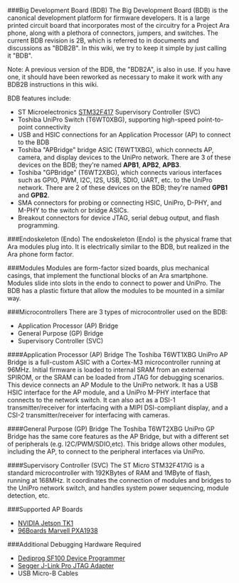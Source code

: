###Big Development Board (BDB)
The Big Development Board (BDB) is the canonical development platform
for firmware developers. It is a large printed circuit board that incorporates 
most of the circuitry for a Project Ara phone, along with a plethora of connectors, 
jumpers, and switches. The current BDB revision is 2B, which is referred to 
in documents and discussions as "BDB2B". In this wiki, we try to keep it simple 
by just calling it "BDB". 

Note: A previous version of the BDB, the "BDB2A", is also in use. If you have one, it should have been reworked as necessary to make it work with any BDB2B instructions in this wiki. 

BDB features include:
* ST Microelectronics [STM32F417](http://www.st.com/web/en/catalog/mmc/FM141/SC1169/SS1577/LN11) Supervisory Controller (SVC)
* Toshiba UniPro Switch (T6WT0XBG), supporting high-speed point-to-point connectivity
* USB and HSIC connections for an Application Processor (AP) to connect to the BDB
* Toshiba "APBridge" bridge ASIC (T6WT1XBG), which connects AP, camera, and display devices to the UniPro network. There are 3 of these devices on the BDB; they're named **APB1**, **APB2**, **APB3**.
* Toshiba "GPBridge" (T6WT2XBG), which connects various interfaces such as GPIO, PWM, I2C, I2S, USB, SDIO, UART, etc. to the UniPro network. There are 2 of these devices on the BDB; they're named **GPB1** and **GPB2**.
* SMA connectors for probing or connecting HSIC, UniPro, D-PHY, and M-PHY to the switch or bridge ASICs.
* Breakout connectors for device JTAG, serial debug output, and flash programming.

###Endoskeleton (Endo)
The endoskeleton (Endo) is the physical frame that Ara modules plug into. It is electrically similar to the BDB, but realized in the Ara phone form factor. 

###Modules
Modules are form-factor sized boards, plus mechanical casings, that implement the functional blocks of an Ara smartphone. Modules slide into slots in the endo to connect to power and UniPro. The BDB has a plastic fixture that allow the modules to be mounted in a similar way.

###Microcontrollers
There are 3 types of microcontroller used on the BDB:
- Application Processor (AP) Bridge
- General Purpose (GP) Bridge
- Supervisory Controller (SVC)

####Application Processor (AP) Bridge
The Toshiba T6WT1XBG UniPro AP Bridge is a full-custom ASIC with a Cortex-M3 microcontroller running at 96MHz. Initial firmware is loaded to internal SRAM from an external SPIROM, or the SRAM can be loaded from JTAG for debugging scenarios. This device connects an AP Module to the
UniPro network. It has a USB HSIC interface for the AP module, and a UniPro M-PHY 
interface that connects to the network switch. It can also act as a DSI-1 transmitter/receiver 
for interfacing with a MIPI DSI-compliant display, and a CSI-2 transmitter/receiver for
interfacing with cameras.

####General Purpose (GP) Bridge
The Toshiba T6WT2XBG UniPro GP Bridge has the same core features as the AP Bridge, but with a different 
set of peripherals (e.g. I2C/PWM/SDIO,etc). This bridge allows other modules, including the AP, to connect to the peripheral interfaces via UniPro.

####Supervisory Controller (SVC)
The ST Micro STM32F417IG is a standard microcontroller with 192KBytes of RAM and 1MByte
of flash, running at 168MHz. It coordinates the connection of modules
and bridges to the UniPro network switch, and handles system power
sequencing, module detection, etc.

###Supported AP Boards
-   [NVIDIA Jetson TK1](https://developer.nvidia.com/jetson-tk1)
-   [96Boards Marvell PXA1938](https://www.96boards.org/products/)
 
###Additional Debugging Hardware Required
-   [Dediprog SF100 Device Programmer](http://www.dediprog.com/pd/spi-flash-solution/SF100)
-   [Segger J-Link Pro JTAG Adapter](https://www.segger.com/jlink-pro.html)
-   USB Micro-B Cables
